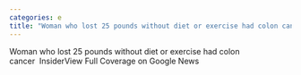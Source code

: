 ```yaml
---
categories: e
title: "Woman who lost 25 pounds without diet or exercise had colon cancer  Insider"
---
```

Woman who lost 25 pounds without diet or exercise had colon cancer&nbsp;&nbsp;InsiderView Full Coverage on Google News